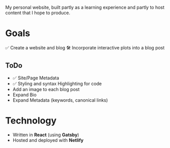My personal website, built partly as a learning experience and partly to host content that I hope to produce.

# Goals

✅ Create a website and blog
🛠️ Incorporate interactive plots into a blog post

## ToDo

* ✅ Site/Page Metadata
* ✅ Styling and syntax Highlighting for code
* Add an image to each blog post
* Expand Bio
* Expand Metadata (keywords, canonical links)

# Technology

* Written in **React** (using **Gatsby**)
* Hosted and deployed with **Netlify**
